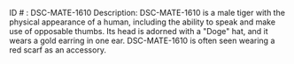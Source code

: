 ID # : DSC-MATE-1610
Description: DSC-MATE-1610 is a male tiger with the physical appearance of a human, including the ability to speak and make use of opposable thumbs. Its head is adorned with a "Doge" hat, and it wears a gold earring in one ear. DSC-MATE-1610 is often seen wearing a red scarf as an accessory.